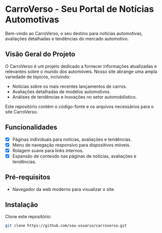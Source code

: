 # CarroVerso - Seu Portal de Notícias Automotivas

Bem-vindo ao CarroVerso, o seu destino para notícias automotivas, avaliações detalhadas e tendências do mercado automotivo.

## Visão Geral do Projeto

O CarroVerso é um projeto dedicado a fornecer informações atualizadas e relevantes sobre o mundo dos automóveis. Nosso site abrange uma ampla variedade de tópicos, incluindo:

- Notícias sobre os mais recentes lançamentos de carros.
- Avaliações detalhadas de modelos automotivos.
- Análises de tendências e inovações no setor automobilístico.

Este repositório contém o código-fonte e os arquivos necessários para o site CarroVerso.

## Funcionalidades

- [x] Páginas individuais para notícias, avaliações e tendências.
- [x] Menu de navegação responsivo para dispositivos móveis.
- [x] Rolagem suave para links internos.
- [x] Expansão de conteúdo nas páginas de notícias, avaliações e tendências.

## Pré-requisitos

- Navegador da web moderno para visualizar o site.

## Instalação

Clone este repositório:

```bash
git clone https://github.com/seu-usuario/carroverso.git
